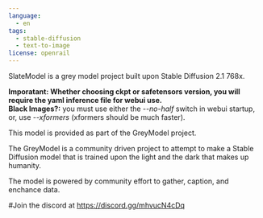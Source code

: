 ```yaml
---
language:
  - en
tags:
  - stable-diffusion
  - text-to-image
license: openrail
---
```

SlateModel is a grey model project built upon Stable Diffusion 2.1 768x.

<b>Imporatant: Whether choosing ckpt or safetensors version, you will require the yaml inference file for webui use.<br/>
Black Images?:</b> you must use either the <i>--no-half</i> switch in webui startup, or, use <i>--xformers</i> (xformers should be much faster).

This model is provided as part of the GreyModel project. 

The GreyModel is a community driven project to attempt to make a Stable Diffusion model that is trained upon the light and the dark that makes up humanity.

The model is powered by community effort to gather, caption, and enchance data.


#Join the discord at https://discord.gg/mhvucN4cDq